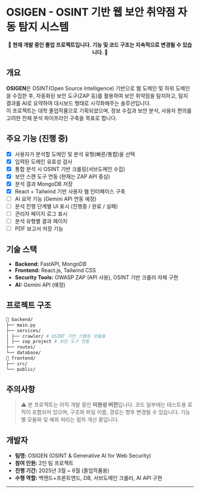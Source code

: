 # OSIGEN - OSINT 기반 웹 보안 취약점 자동 탐지 시스템

<p align="center">
  <strong>🚧 현재 개발 중인 졸업 프로젝트입니다. 기능 및 코드 구조는 지속적으로 변경될 수 있습니다. 🚧</strong>
</p>

## 개요

**OSIGEN**은 OSINT(Open Source Intelligence) 기반으로 웹 도메인 및 하위 도메인을 수집한 후, 자동화된 보안 도구(ZAP 등)를 활용하여 보안 취약점을 탐지하고, 탐지 결과를 AI로 요약하여 대시보드 형태로 시각화해주는 솔루션입니다.  
이 프로젝트는 대학 졸업작품으로 기획되었으며, 정보 수집과 보안 분석, 사용자 편의를 고려한 전체 분석 파이프라인 구축을 목표로 합니다.

## 주요 기능 (진행 중)

- [x] 사용자가 분석할 도메인 및 분석 유형(빠른/통합)을 선택
- [x] 입력된 도메인 유효성 검사
- [x] 통합 분석 시 OSINT 기반 크롤링(서브도메인 수집)
- [x] 보안 스캔 도구 연동 (현재는 ZAP API 중심)
- [x] 분석 결과 MongoDB 저장
- [x] React + Tailwind 기반 사용자 웹 인터페이스 구축
- [ ] AI 요약 기능 (Gemini API 연동 예정)
- [ ] 분석 진행 단계별 UI 표시 (진행중 / 완료 / 실패)
- [ ] 관리자 페이지 로그 표시
- [ ] 분석 유형별 결과 페이지
- [ ] PDF 보고서 저장 기능

## 기술 스택

- **Backend:** FastAPI, MongoDB
- **Frontend:** React.js, Tailwind CSS
- **Security Tools:** OWASP ZAP (API 사용), OSINT 기반 크롤러 자체 구현
- **AI:** Gemini API (예정)

## 프로젝트 구조
```bash
📁 backend/
├── main.py
├── services/
│ ├── crawler/ # OSINT 기반 크롤링 모듈들
│ ├── zap_project # 보안 도구 연동
├── routes/
└── database/
📁 frontend/
├── src/
└── public/
```

## 주의사항

> ⚠️ 본 프로젝트는 아직 개발 중인 **미완성 버전**입니다. 코드 일부에는 테스트용 로직이 포함되어 있으며, 구조와 파일 이름, 경로는 향후 변경될 수 있습니다. 기능별 모듈화 및 예외 처리는 점차 개선 중입니다.

## 개발자

- **팀명:** OSIGEN (OSINT & Generative AI for Web Security)
- **참여 인원:** 2인 팀 프로젝트
- **진행 기간:** 2025년 3월 ~ 6월 (졸업작품용)
- **수행 역할:** 백엔드+프론트엔드, DB, 서브도메인 크롤러, AI API 구현

---

